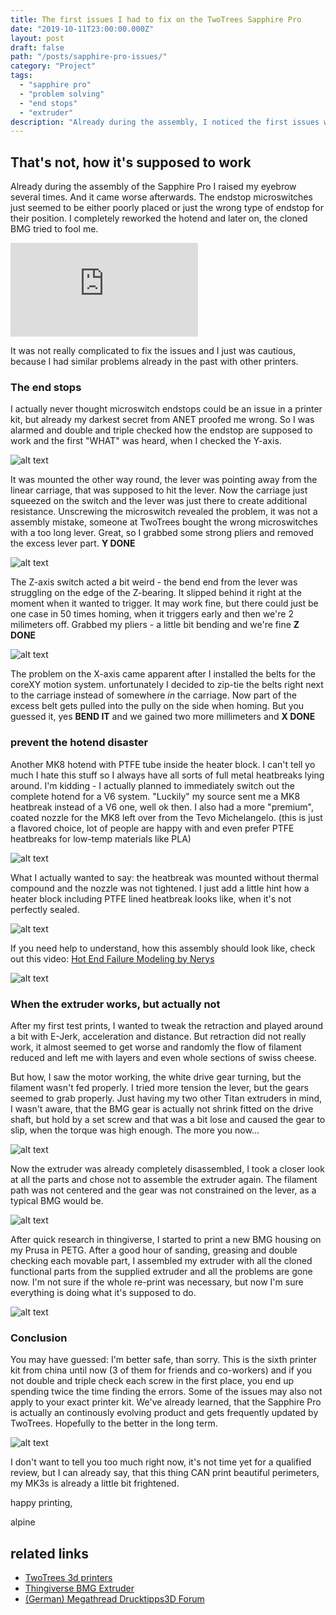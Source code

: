 ```yaml
---
title: The first issues I had to fix on the TwoTrees Sapphire Pro
date: "2019-10-11T23:00:00.000Z"
layout: post
draft: false
path: "/posts/sapphire-pro-issues/"
category: "Project"
tags:
  - "sapphire pro"
  - "problem solving"
  - "end stops"
  - "extruder"
description: "Already during the assembly, I noticed the first issues with the Sapphire Pro. The endstops needed to be 'reworked' - the hotend was not properly assembled and later on the extruder made problems. This is how I fixed it."
---
```


## That's not, how it's supposed to work

Already during the assembly of the Sapphire Pro I raised my eyebrow several times. And it came worse afterwards. The endstop microswitches just seemed to be either poorly placed or just the wrong type of endstop for their position. I completely reworked the hotend and later on, the cloned BMG tried to fool me.

<p class="post-single__body__video">
<iframe src="https://www.youtube-nocookie.com/embed/_tloMJOFBV0?rel=0&amp;showinfo=0" frameborder="0" allow="autoplay; encrypted-media" allowfullscreen></iframe>
</p>

It was not really complicated to fix the issues and I just was cautious, because I had similar problems already in the past with other printers.

### The end stops

I actually never thought microswitch endstops could be an issue in a printer kit, but already my darkest secret from ANET proofed me wrong. So I was alarmed and double and triple checked how the endstop are supposed to work and the first "WHAT" was heard, when I checked the Y-axis.

![alt text](./hp_sapphire_endstopy2-1.jpg "cut off the lever so it can fit in its place")

It was mounted the other way round, the lever was pointing away from the linear carriage, that was supposed to hit the lever. Now the carriage just squeezed on the switch and the lever was just there to create additional resistance. Unscrewing the microswitch revealed the problem, it was not a assembly mistake, someone at TwoTrees bought the wrong microswitches with a too long lever. Great, so I grabbed some strong pliers and removed the excess lever part. **Y DONE**

![alt text](./hp_sapphire_endstop-1.jpg "Now the lever can do its job")

The Z-axis switch acted a bit weird - the bend end from the lever was struggling on the edge of the Z-bearing. It slipped behind it right at the moment when it wanted to trigger. It may work fine, but there could just be one case in 50 times homing, when it triggers early and then we're 2 milimeters off. Grabbed my pliers - a little bit bending and we're fine **Z DONE**

![alt text](./hp_sapphire_endstopx-1.jpg "Violence is usually the answer")

The problem on the X-axis came apparent after I installed the belts for the coreXY motion system. unfortunately I decided to zip-tie the belts right next to the carriage instead of somewhere *in* the carriage. Now part of the excess belt gets pulled into the pully on the side when homing. But you guessed it, yes **BEND IT** and we gained two more millimeters and **X DONE**

### prevent the hotend disaster

Another MK8 hotend with PTFE tube inside the heater block. I can't tell yo much I hate this stuff so I always have all sorts of full metal heatbreaks lying around. I'm kidding - I actually planned to immediately switch out the complete hotend for a V6 system. "Luckily" my source sent me a MK8 heatbreak instead of a V6 one, well ok then. I also had a more "premium", coated nozzle for the MK8 left over from the Tevo Michelangelo. (this is just a flavored choice, lot of people are happy with and even prefer PTFE heatbreaks for low-temp materials like PLA)

![alt text](./hp_sapphire_issues-3.jpg "PTFE vs. full-metal heatbreak")

What I actually wanted to say: the heatbreak was mounted without thermal compound and the nozzle was not tightened. I just add a little hint how a heater block including PTFE lined heatbreak looks like, when it's not perfectly sealed.

![alt text](./hp_sapphire_issues-4.jpg "new filament color changer - even glitter gold turns black eventually")

If you need help to understand, how this assembly should look like, check out this video: [Hot End Failure Modeling by Nerys](https://www.youtube.com/watch?v=uKN0VOuul0o)

![alt text](./hp_sapphire_issues-6.jpg "Nozzle and heatbreak from the kit, that I actually don't use.")

### When the extruder works, but actually not

After my first test prints, I wanted to tweak the retraction and played around a bit with E-Jerk, acceleration and distance. But retraction did not really work, it almost seemed to get worse and randomly the flow of filament reduced and left me with layers and even whole sections of swiss cheese.

But how, I saw the motor working, the white drive gear turning, but the filament wasn't fed properly. I tried more tension the lever, but the gears seemed to grab properly. Just having my two other Titan extruders in mind, I wasn't aware, that the BMG gear is actually not shrink fitted on the drive shaft, but hold by a set screw and that was a bit lose and caused the gear to slip, when the torque was high enough. The more you now...

![alt text](./hp_sapphire_issues-1.png "The lose drive gear also has poor alignment with the filament")

Now the extruder was already completely disassembled, I took a closer look at all the parts and chose not to assemble the extruder again. The filament path was not centered and the gear was not constrained on the lever, as a typical BMG would be.

![alt text](./hp_sapphire_issues-2.jpg "The second gear can wobbole around a little bit too much on the lever")

After quick research in thingiverse, I started to print a new BMG housing on my Prusa in PETG. After a good hour of sanding, greasing and double checking each movable part, I assembled my extruder with all the cloned functional parts from the supplied extruder and all the problems are gone now. I'm not sure if the whole re-print was necessary, but now I'm sure everything is doing what it's supposed to do.

![alt text](./hp_sapphire_fleet-1.jpg "Aye aye, captian!")

### Conclusion

You may have guessed: I'm better safe, than sorry. This is the sixth printer kit from china until now (3 of them for friends and co-workers) and if you not double and triple check each screw in the first place, you end up spending twice the time finding the errors. Some of the issues may also not apply to your exact printer kit. We've already learned, that the Sapphire Pro is actually an continously evolving product and gets frequently updated by TwoTrees. Hopefully to the better in the long term.

![alt text](./hp_sapphire_gentleman-2.jpg "Who even needs supports?")

I don't want to tell you too much right now, it's not time yet for a qualified review, but I can already say, that this thing CAN print beautiful perimeters, my MK3s is already a little bit frightened.

happy printing,

alpine

## related links

* [TwoTrees 3d printers](https://www.twotrees3dprinter.com/)
* [Thingiverse BMG Extruder](https://www.thingiverse.com/thing:3235716)
* [(German) Megathread Drucktipps3D Forum](https://drucktipps3d.de/forum/topic/schon-gesehen-sapphire-s-pro/)
